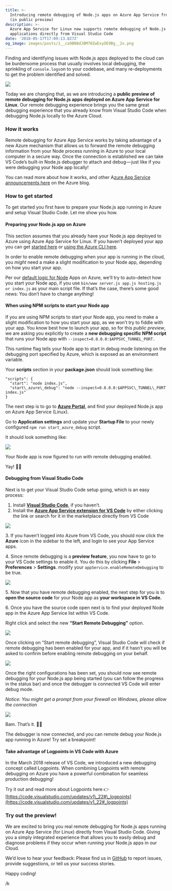 ```yaml
---
title: >-
  Introducing remote debugging of Node.js apps on Azure App Service from VS Code
  (in public preview)
description: >-
  Azure App Service for Linux now supports remote debugging of Node.js
  applications directly from Visual Studio Code
date: '2018-05-17T17:09:13.827Z'
og_image: images/posts/1__ca9BN8dJBM70ZwExyOE9Bg__2x.png
---
```


Finding and identifying issues with Node.js apps deployed to the cloud can be burdensome process that usually involves local debugging, the sprinkling of `console.logs`on to your codebase, and many re-deployments to get the problem identified and solved.

![](/static/images/posts/1__ca9BN8dJBM70ZwExyOE9Bg__2x.png)

Today we are changing that, as we are introducing a **public preview of remote debugging for Node.js apps deployed on Azure App Service for Linux**. Our remote debugging experience brings you the same great debugging experience that you already know from Visual Studio Code when debugging Node.js locally to the Azure Cloud.

### How it works

Remote debugging for Azure App Service works by taking advantage of a new Azure mechanism that allows us to forward the remote debugging information from your Node process running in Azure to your local computer in a secure way. Once the connection is established we can take VS Code’s built-in Node.js debugger to attach and debug — just like if you were debugging your Node app locally!

You can read more about how it works, and other A[zure App Service announcements here](https://azure.microsoft.com/en-us/blog/app-service-adding-multi-container-capabilities-and-linux-support-for-app-service-environment/) on the Azure blog.

### How to get started

To get started you first have to prepare your Node.js app running in Azure and setup Visual Studio Code. Let me show you how.

#### Preparing your Node.js app on Azure

This section assumes that you already have your Node.js app deployed to Azure using Azure App Service for Linux. If you haven’t deployed your app you can get [started here](https://code.visualstudio.com/tutorials/app-service-extension/getting-started) or [using the Azure CLI here](https://docs.microsoft.com/en-us/azure/app-service/containers/quickstart-nodejs?view=azure-node-latest).

In order to enable remote debugging when your app is running in the cloud, you _might_ need a make a slight modification to your Node app, depending on how you start your app.

Per our [default logic for Node](https://github.com/Azure-App-Service/node/blob/master/9.4.0/startup/generateStartupCommand.js#L37) Apps on Azure, we’ll try to auto-detect how you start your Node app, if you use `bin/www server.js app.js hosting.js or index.js` as your main script file. If that’s the case, there’s some good news: You don’t have to change anything!

#### When using NPM scripts to start your Node app

If you are using NPM scripts to start your Node app, you need to make a slight modification to how you start your app, as we won’t try to fiddle with your app. You know best how to launch your app, so for this _public preview_, we are asking you explicitly to create a **new debugging specific NPM script** that runs your Node app with `--inspect=0.0.0.0:$APPSVC_TUNNEL_PORT.`

This runtime flag tells your Node app to start in debug mode listening on the debugging port specified by Azure, which is exposed as an environment variable.  
  
Your **scripts** section in your **package.json** should look something like:

```
"scripts": {  
  "start": "node index.js",  
  "start\_azure\_debug": "node --inspect=0.0.0.0:$APPSVC\_TUNNEL\_PORT index.js"  
}
```

The next step is to go to [**Azure Portal**](http://portal.azure.com), and find your deployed Node.js app on Azure App Service (Linux).

Go to **Application settings** and update your **Startup File** to your newly configured `npm run start_azure_debug` script.

It should look something like:

![](/static/images/posts/1__nI0__dXSB5yyfau4M7f72bA.png)

Your Node app is now figured to run with remote debugging enabled.

Yay! 🎉🔥

#### Debugging from Visual Studio Code

Next is to get your Visual Studio Code setup going, which is an easy process:

1.  Install [**Visual Studio Code**](https://code.visualstudio.com/), if you haven’t.
2.  Install the [**Azure App Service extension for VS Code**](https://marketplace.visualstudio.com/items?itemName=ms-azuretools.vscode-azureappservice) by either clicking the link or search for it in the marketplace directly from VS Code

![](/static/images/posts/1__URX9t9CKO8ceU__m6DLmKKA.png)

3\. If you haven’t logged into Azure from VS Code, you should now click the **Azure** icon in the sidebar to the left, and login to see your App Service apps.

4\. Since remote debugging is a **preview feature**, you now have to go to your VS Code settings to enable it. You do this by clicking **File** > **Preferences** > **Settings**. modify your `appService.enableRemoteDebugging` to be true.

![](/static/images/posts/1__OzfPgGJdX4__55ai7B49O0Q.png)

5\. Now that you have remote debugging enabled, the next step for you is to **open the source code** for your Node app as **your workspace in VS Code.**

6\. Once you have the source code open next is to find your deployed Node app in the Azure App Service list within VS Code.

Right click and select the new **“Start Remote Debugging”** option.

![](/static/images/posts/1__MqyBJ__hfJ9LzNnF4zGXtqg.png)

Once clicking on “Start remote debugging”, Visual Studio Code will check if remote debugging has been enabled for your app, and if it hasn’t you will be asked to confirm before enabling remote debugging on your behalf.

![](/static/images/posts/1__axs7oofsl71w2AOw0Q8__Cw.png)

Once the right configurations has been set, you should now see remote debugging for your Node.js app being started (you can follow the progress in the status bar) and once the debugger is connected VS Code will enter debug mode.

_Notice: You might get a prompt from your firewall on Windows, please allow the connection_

![](/static/images/posts/1__3AkNFEV1FvmgpjULqcjIkQ.png)

Bam. That’s it. 🎉🔥

The debugger is now connected, and you can remote debug your Node.js app running in Azure! Try set a breakpoint!

#### Take advantage of Logpoints in VS Code with Azure

In the March 2018 release of VS Code, we introduced a new debugging concept called Logpoints. When combining Logpoints with remote debugging on Azure you have a powerful combination for seamless production debugging!

Try it out and read more about Logpoints here 👉[https://code.visualstudio.com/updates/v1\_22#\_logpoints](https://code.visualstudio.com/updates/v1_22#_logpoints)

### Try out the preview!

We are excited to bring you real remote debugging for Node.js apps running on Azure App Service (for Linux) directly from Visual Studio Code. Giving you a simply integrated experience that allows you to easily debug and diagnose problems if they occur when running your Node.js apps in our Cloud.

We’d love to hear your feedback: Please find us in [GitHub](https://github.com/Microsoft/vscode-azureappservice/issues) to report issues, provide suggestions, or tell us your success stories.

Happy coding!

/k